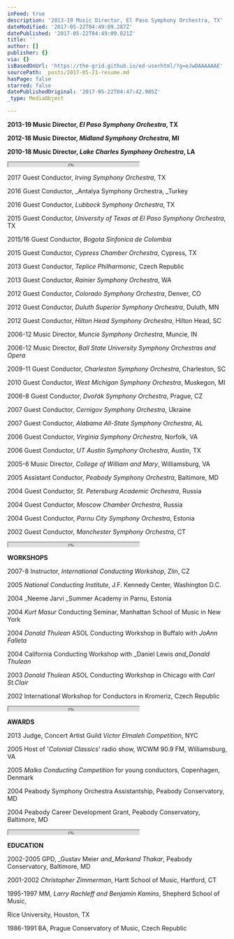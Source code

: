 ```yaml
---
inFeed: true
description: '2013-19 Music Director, El Paso Symphony Orchestra, TX'
dateModified: '2017-05-22T04:49:09.287Z'
datePublished: '2017-05-22T04:49:09.821Z'
title: ''
author: []
publisher: {}
via: {}
isBasedOnUrl: 'https://the-grid.github.io/ed-userhtml/?g=eJwDAAAAAAE'
sourcePath: _posts/2017-05-21-resume.md
hasPage: false
starred: false
datePublishedOriginal: '2017-05-22T04:47:42.985Z'
_type: MediaObject

---
```

**2013-19 Music Director, **_**El Paso Symphony Orchestra**_**, TX**

**2012-18 Music Director, **_**Midland Symphony Orchestra**_**, MI**

**2010-18 Music Director, **_**Lake Charles Symphony Orchestra**_**, LA**

<iframe src="https://the-grid.github.io/ed-userhtml/?g=eJwDAAAAAAE" height="10" style=""></iframe>

2017 Guest Conductor, _Irving Symphony Orchestra_, TX

2016 Guest Conductor, _Antalya Symphony Orchestra, _Turkey

2016 Guest Conductor, _Lubbock Symphony Orchestra_, TX

2015 Guest Conductor, _University of Texas at El Paso Symphony Orchestra_, TX

2015/16 Guest Conductor, _Bogota Sinfonica de Colombia_

2015 Guest Conductor, _Cypress Chamber Orchestra_, Cypress, TX

2013 Guest Conductor, _Teplice Philharmonic_, Czech Republic

2013 Guest Conductor, _Rainier Symphony Orchestra_, WA

2012 Guest Conductor, _Colorado Symphony Orchestra_, Denver, CO

2012 Guest Conductor, _Duluth Superior Symphony Orchestra_, Duluth, MN

2012 Guest Conductor, _Hilton Head Symphony Orchestra_, Hilton Head, SC

2006-12 Music Director, _Muncie Symphony Orchestra_, Muncie, IN

2006-12 Music Director, _Ball State University Symphony Orchestras and Opera_

2009-11 Guest Conductor, _Charleston Symphony Orchestra_, Charleston, SC

2010 Guest Conductor, _West Michigan Symphony Orchestra_, Muskegon, MI

2006-8 Guest Conductor, _Dvořák Symphony Orchestra_, Prague, CZ

2007 Guest Conductor, _Cernigov Symphony Orchestra_, Ukraine

2007 Guest Conductor, _Alabama All-State Symphony Orchestra_, AL

2006 Guest Conductor, _Virginia Symphony Orchestra_, Norfolk, VA

2006 Guest Conductor, _UT Austin Symphony Orchestra_, Austin, TX

2005-6 Music Director, _College of William and Mary_, Williamsburg, VA

2005 Assistant Conductor, _Peabody Symphony Orchestra_, Baltimore, MD

2004 Guest Conductor, _St. Petersburg Academic Orchestra_, Russia

2004 Guest Conductor, _Moscow Chamber Orchestra_, Russia

2004 Guest Conductor, _Parnu City Symphony Orchestra_, Estonia

2002 Guest Conductor, _Manchester Symphony Orchestra_, CT

<iframe src="https://the-grid.github.io/ed-userhtml/?g=eJwDAAAAAAE" height="10" style=""></iframe>

**WORKSHOPS**

2007-8 Instructor, _International Conducting Workshop_, Zlin, CZ

2005 _National Conducting Institute_, J.F. Kennedy Center, Washington D.C.

2004 _Neeme Jarvi _Summer Academy in Parnu, Estonia

2004 _Kurt Masur_ Conducting Seminar, Manhattan School of Music in New York

2004 _Donald Thulean_ ASOL Conducting Workshop in Buffalo with _JoAnn Falleta_

2004 California Conducting Workshop with _Daniel Lewis _and_Donald Thulean_

2003 _Donald Thulean_ ASOL Conducting Workshop in Chicago with _Carl St.Clair_

2002 International Workshop for Conductors in Kromeriz, Czech Republic

<iframe src="https://the-grid.github.io/ed-userhtml/?g=eJwDAAAAAAE" height="10" style=""></iframe>

**AWARDS**

2013 Judge, Concert Artist Guild _Victor Elmaleh Competition_, NYC

2005 Host of '_Colonial Classics_' radio show, WCWM 90.9 FM, Williamsburg, VA

2005 _Malko Conducting Competition_ for young conductors, Copenhagen, Denmark

2004 Peabody Symphony Orchestra Assistantship, Peabody Conservatory, MD

2004 Peabody Career Development Grant, Peabody Conservatory, Baltimore, MD

<iframe src="https://the-grid.github.io/ed-userhtml/?g=eJwDAAAAAAE" height="10" style=""></iframe>

**EDUCATION**

2002-2005 GPD, _Gustav Meier _and_Markand Thakar_, Peabody Conservatory, Baltimore, MD

2001-2002 _Christopher Zimmerman_, Hartt School of Music, Hartford, CT

1995-1997 MM, _Larry Rachleff and Benjamin Kamins_, Shepherd School of Music,

Rice University, Houston, TX

1986-1991 BA, Prague Conservatory of Music, Czech Republic